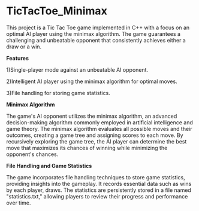# TicTacToe_Minimax
This project is a Tic Tac Toe game implemented in C++ with a focus on an optimal AI player using the minimax algorithm. The game guarantees a challenging and unbeatable opponent that consistently achieves either a draw or a win.


**Features**

1)Single-player mode against an unbeatable AI opponent.

2)Intelligent AI player using the minimax algorithm for optimal moves.

3)File handling for storing game statistics.


**Minimax Algorithm**

The game's AI opponent utilizes the minimax algorithm, an advanced decision-making algorithm commonly employed in artificial intelligence and game theory. The minimax algorithm evaluates all possible moves and their outcomes, creating a game tree and assigning scores to each move. By recursively exploring the game tree, the AI player can determine the best move that maximizes its chances of winning while minimizing the opponent's chances.


**File Handling and Game Statistics**

The game incorporates file handling techniques to store game statistics, providing insights into the gameplay. It records essential data such as wins by each player, draws. The statistics are persistently stored in a file named "statistics.txt," allowing players to review their progress and performance over time.
